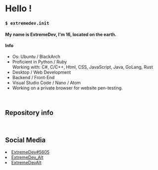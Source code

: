 <!--
I'm Cute
-->

<h1> Hello !  </h1>
<h3><code>$ extremedev.init </code></h3>
  <h4>My name is ExtremeDev, I'm 16, located on the earth.</h4>
  <h4>Info</h4>
  <ul>
    <li>Os: Ubuntu / BlackArch</li>
    <li>Proficient in Python / Ruby<br >Working with: C#, C/C++, Html, CSS, JavaScript, Java, GoLang, Rust</li>
    <li>Desktop / Web Development</li>
    <li>Backend / Front-End</li>
    <li>Visual Studio Code / Nano / Atom</li>
  <li>Working on a private browser for website pen-testing.</li>
  </ul>
  <br>
<h2>Repository info</h2>

<img alt=""  src="https://github-readme-stats.vercel.app/api?username=1ExtremeDev&show_icons=true&theme=gotham" />
<img alt="" src="https://github-readme-stats.vercel.app/api/top-langs/?username=1ExtremeDev&layout=compact&theme=gotham"/>


<br/>
<h2>Social Media</h2>
<li><a href="https://discord.com/">ExtremeDev#5605</a></li>
<li><a href="https://www.instagram.com/extremedev_alt/">ExtremeDev_Alt</a></li>
<li><a href="https://twitter.com/extremedevalt">ExtremeDevAlt</a></li>
</a>
